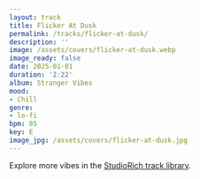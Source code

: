 ```yaml
---
layout: track
title: Flicker At Dusk
permalink: /tracks/flicker-at-dusk/
description: ''
image: /assets/covers/flicker-at-dusk.webp
image_ready: false
date: 2025-01-01
duration: '2:22'
album: Stranger Vibes
mood:
- Chill
genre:
- lo-fi
bpm: 85
key: E
image_jpg: /assets/covers/flicker-at-dusk.jpg
---
```


Explore more vibes in the [StudioRich track library](/tracks/).

